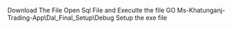 Download The File
Open Sql File and Execulte the file
GO Ms-Khatunganj-Trading-App\Dal_Final_Setup\Debug
Setup the exe file
